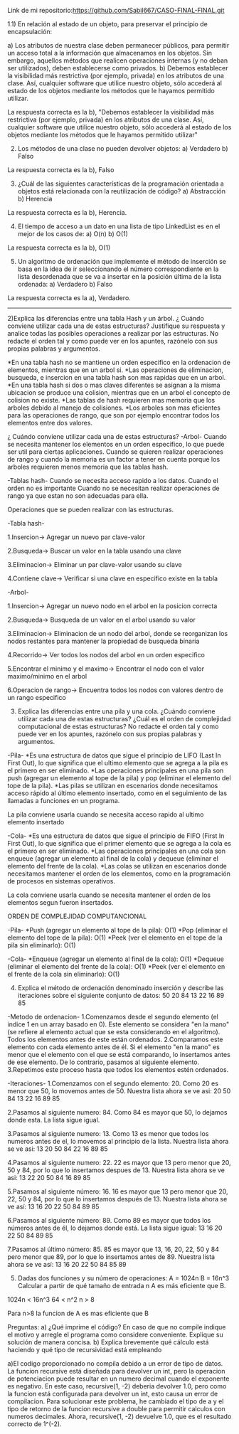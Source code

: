 Link de mi repositorio:https://github.com/Sabil667/CASO-FINAL-FINAL.git

1.1) En relación al estado de un objeto, para preservar el principio de encapsulación:

a) Los atributos de nuestra clase deben permanecer públicos, para permitir un acceso
total a la información que almacenamos en los objetos. Sin embargo, aquellos
métodos que realicen operaciones internas (y no deban ser utilizados), deben
establecerse como privados.
b) Debemos establecer la visibilidad más restrictiva (por ejemplo, privada) en los atributos
de una clase. Así, cualquier software que utilice nuestro objeto, sólo accederá al
estado de los objetos mediante los métodos que le hayamos permitido utilizar.

La respuesta correcta es la b), "Debemos establecer la visibilidad más restrictiva (por ejemplo, privada) en los atributos de una clase. Así, cualquier software que utilice nuestro objeto, sólo accederá al estado de los objetos mediante los métodos que le hayamos permitido utilizar"


2) Los métodos de una clase no pueden devolver objetos:
a) Verdadero
b) Falso

La respuesta correcta es la b), Falso


3) ¿Cuál de las siguientes características de la programación orientada a objetos está
relacionada con la reutilización de código?
a) Abstracción
b) Herencia

La respuesta correcta es la b), Herencia.

4) El tiempo de acceso a un dato en una lista de tipo LinkedList es en el mejor de los casos de:
a) O(n)
b) O(1)

La respuesta correcta es la b), O(1)


5) Un algoritmo de ordenación que implemente el método de inserción se basa en la idea de ir
seleccionando el número correspondiente en la lista desordenada que se va a insertar en la
posición última de la lista ordenada:
a) Verdadero
b) Falso

La respuesta correcta es la a), Verdadero.


------------


2)Explica las diferencias entre una tabla Hash y un árbol. ¿ Cuándo conviene utilizar
cada una de estas estructuras? Justifique su respuesta y analice todas las
posibles operaciones a realizar por las estructuras. No redacte el orden tal y
como puede ver en los apuntes, razónelo con sus propias palabras y argumentos.

*En una tabla hash no se mantiene un orden especifico en la ordenacion de elementos, mientras que en un arbol si.
*Las operaciones de eliminacion, busqueda, e insercion en una tabla hash son mas rapidas que en un arbol.
*En una tabla hash si dos o mas claves diferentes se asignan a la misma ubicacion se produce una colision, mientras que en un arbol el concepto de colision no existe.
*Las tablas de hash requieren mas memoria que los arboles debido al manejo de colisiones.
*Los arboles son mas eficientes para las operaciones de rango, que son por ejemplo encontrar todos los elementos entre dos valores.

¿ Cuándo conviene utilizar cada una de estas estructuras?
-Arbol-
Cuando se necesita mantener los elementos en un orden especifico, lo que puede ser util para ciertas aplicaciones.
Cuando se quieren realizar operaciones de rango y cuando la memoria es un factor a tener en cuenta porque los arboles requieren menos memoria que las tablas hash.

-Tablas hash-
Cuando se necesita acceso rapido a los datos.
Cuando el orden no es importante
Cuando no se necesitan realizar operaciones de rango ya que estan no son adecuadas para ella.


Operaciones que se pueden realizar con las estructuras.

-Tabla hash-

1.Insercion-> Agregar un nuevo par clave-valor

2.Busqueda-> Buscar un valor en la tabla usando una clave

3.Eliminacion-> Eliminar un par clave-valor usando su clave

4.Contiene clave-> Verificar si una clave en especifico existe en la tabla

-Arbol-

1.Insercion-> Agregar un nuevo nodo en el arbol en la posicion correcta

2.Busqueda-> Busqueda de un valor en el arbol usando su valor 

3.Eliminacion-> Eliminacion de un nodo del arbol, donde se reorganizan los nodos restantes para mantener la propiedad de busqueda binaria

4.Recorrido-> Ver todos los nodos del arbol en un orden especifico

5.Encontrar el minimo y el maximo-> Encontrar el nodo con el valor maximo/minimo en el arbol

6.Operacion de rango-> Encuentra todos los nodos con valores dentro de un rango especifico



3) Explica las diferencias entre una pila y una cola. ¿Cuándo conviene utilizar cada
una de estas estructuras? ¿Cuál es el orden de complejidad computacional de
estas estructuras? No redacte el orden tal y como puede ver en los apuntes,
razónelo con sus propias palabras y argumentos.


-Pila-
*Es una estructura de datos que sigue el principio de LIFO (Last In First Out), lo que significa que el ultimo elemento que se agrega a la pila es el primero en ser eliminado.
*Las operaciones principales en una pila son push (agregar un elemento al tope de la pila) y pop (eliminar el elemento del tope de la pila).
*Las pilas se utilizan en escenarios donde necesitamos acceso rápido al último elemento insertado, como en el seguimiento de las llamadas a funciones en un programa.

La pila conviene usarla cuando se necesita acceso rapido al ultimo elemento insertado

-Cola-
*Es una estructura de datos que sigue el principio de FIFO (First In First Out), lo que significa que el primer elemento que se agrega a la cola es el primero en ser eliminado.
*Las operaciones principales en una cola son enqueue (agregar un elemento al final de la cola) y dequeue (eliminar el elemento del frente de la cola).
*Las colas se utilizan en escenarios donde necesitamos mantener el orden de los elementos, como en la programación de procesos en sistemas operativos.

La cola conviene usarla cuando se necesita mantener el orden de los elementos segun fueron insertados.

ORDEN DE COMPLEJIDAD COMPUTANCIONAL

-Pila-
*Push (agregar un elemento al tope de la pila): O(1)
*Pop (eliminar el elemento del tope de la pila): O(1)
*Peek (ver el elemento en el tope de la pila sin eliminarlo): O(1)

-Cola-
*Enqueue (agregar un elemento al final de la cola): O(1)
*Dequeue (eliminar el elemento del frente de la cola): O(1)
*Peek (ver el elemento en el frente de la cola sin eliminarlo): O(1)



4) Explica el método de ordenación denominado inserción y describe las
iteraciones sobre el siguiente conjunto de datos:
50 20 84 13 22 16 89 85

-Metodo de ordenacion-
1.Comenzamos desde el segundo elemento (el indice 1 en un array basado en 0). Este elemento se considera "en la mano"(se refiere al elemento actual que se esta considerando en el algoritmo). Todos los elementos antes de este están ordenados.
2.Comparamos este elemento con cada elemento antes de él. Si el elemento "en la mano" es menor que el elemento con el que se está comparando, lo insertamos antes de ese elemento. De lo contrario, pasamos al siguiente elemento.
3.Repetimos este proceso hasta que todos los elementos estén ordenados.

-Iteraciones-
1.Comenzamos con el segundo elemento: 20. Como 20 es menor que 50, lo movemos antes de 50. Nuestra lista ahora se ve asi: 20 50 84 13 22 16 89 85

2.Pasamos al siguiente numero: 84. Como 84 es mayor que 50, lo dejamos donde esta. La lista sigue igual.

3.Pasamos al siguiente numero: 13. Como 13 es menor que todos los numeros antes de el, lo movemos al principio de la lista. Nuestra lista ahora se ve asi: 13 20 50 84 22 16 89 85

4.Pasamos al siguiente numero: 22. 22 es mayor que 13 pero menor que 20, 50 y 84, por lo que lo insertamos despues de 13. Nuestra lista ahora se ve asi: 13 22 20 50 84 16 89 85

5.Pasamos al siguiente número: 16. 16 es mayor que 13 pero menor que 20, 22, 50 y 84, por lo que lo insertamos después de 13. Nuestra lista ahora se ve así: 13 16 20 22 50 84 89 85

6.Pasamos al siguiente número: 89. Como 89 es mayor que todos los números antes de él, lo dejamos donde está. La lista sigue igual: 13 16 20 22 50 84 89 85

7.Pasamos al último número: 85. 85 es mayor que 13, 16, 20, 22, 50 y 84 pero menor que 89, por lo que lo insertamos antes de 89. Nuestra lista ahora se ve así: 13 16 20 22 50 84 85 89


5) Dadas dos funciones y su número de operaciones:
A = 1024n
B = 16n^3
Calcular a partir de qué tamaño de entrada n A es más eficiente que B.

1024n < 16n^3
64 < n^2
n > 8

Para n>8 la funcion de A es mas eficiente que B




Preguntas:
a) ¿Qué imprime el código? En caso de que no compile indique el motivo y arregle el programa
como considere conveniente. Explique su solución de manera concisa.
b) Explica brevemente qué cálculo está haciendo y qué tipo de recursividad está empleando

a)El codigo proporcionado no compila debido a un error de tipo de datos. La funcion recursive está diseñada para devolver un int, pero la operacion de potenciacion puede resultar en un numero decimal cuando el exponente es negativo. En este caso, recursive(1, -2) deberia devolver 1.0, pero como la funcion está configurada para devolver un int, esto causa un error de compilacion.
Para solucionar este problema, he cambiado el tipo de a y el tipo de retorno de la funcion recursive a double para permitir calculos con numeros decimales. Ahora, recursive(1, -2) devuelve 1.0, que es el resultado correcto de 1^(-2).









